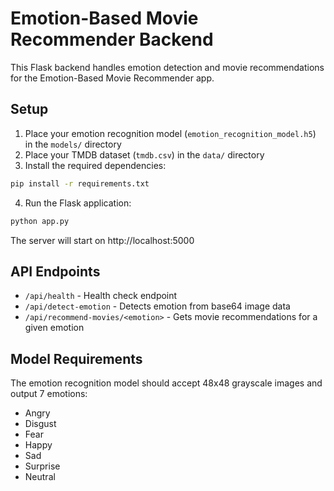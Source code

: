 
# Emotion-Based Movie Recommender Backend

This Flask backend handles emotion detection and movie recommendations for the Emotion-Based Movie Recommender app.

## Setup

1. Place your emotion recognition model (`emotion_recognition_model.h5`) in the `models/` directory
2. Place your TMDB dataset (`tmdb.csv`) in the `data/` directory
3. Install the required dependencies:

```bash
pip install -r requirements.txt
```

4. Run the Flask application:

```bash
python app.py
```

The server will start on http://localhost:5000

## API Endpoints

- `/api/health` - Health check endpoint
- `/api/detect-emotion` - Detects emotion from base64 image data
- `/api/recommend-movies/<emotion>` - Gets movie recommendations for a given emotion

## Model Requirements

The emotion recognition model should accept 48x48 grayscale images and output 7 emotions:
- Angry
- Disgust
- Fear
- Happy
- Sad
- Surprise
- Neutral
